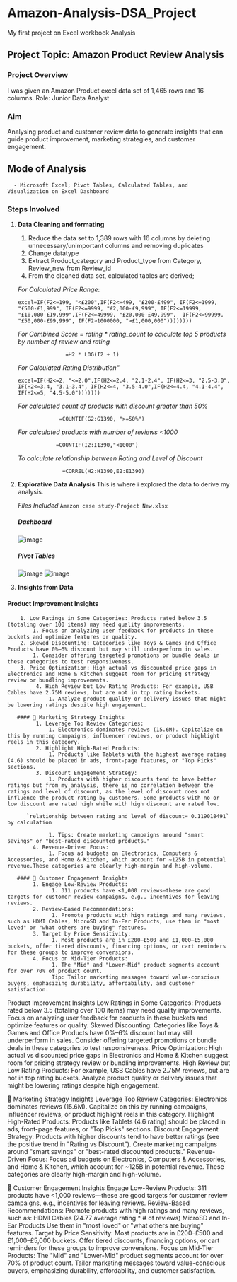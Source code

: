 # Amazon-Analysis-DSA_Project
My first project on Excel workbook Analysis

 ## Project Topic: Amazon Product Review Analysis
 ### Project Overview
 I was given an Amazon Product excel data set of 1,465 rows and 16 columns.
 Role: Junior Data Analyst
 ### Aim 
 Analysing product and customer review data to generate insights that can guide product improvement, marketing strategies, and customer engagement.
 
 ## Mode of Analysis
      - Microsoft Excel; Pivot Tables, Calculated Tables, and Visualization on Excel Dashboard
 ### Steps Involved
  1. **Data Cleaning and formating**
      1. Reduce the data set to 1,389 rows with 16 columns by deleting unnecessary/unimportant columns and removing duplicates
      2. Change datatype
      3. Extract Product_category and Product_type from Category, Review_new from Review_id
      4. From the cleaned data set, calculated tables are derived;

       *For Calculated Price Range*:
             <pre>
            ```excel=IF(F2<=199, "<£200",IF(F2<=499, "£200-£499",
             IF(F2<=1999, "£500-£1,999", IF(F2<=9999, "£2,000-£9,999",
             IF(F2<=19999, "£10,000-£19,999",IF(F2<=49999, "£20,000-£49,999", 
             IF(F2<=99999, "£50,000-£99,999", IF(F2>1000000, ">£1,000,000")))))))) ```
         </pre>

        *For Combined Score = rating * rating_count to calculate top 5 products by number of review and rating*

                        =H2 * LOG(I2 + 1) 

        *For Calculated Rating Distribution"*
                <pre>
                ``` excel=IF(H2<=2, "<=2.0",IF(H2<=2.4, "2.1-2.4",
                    IF(H2<=3, "2.5-3.0", IF(H2<=3.4, "3.1-3.4",
                    IF(H2<=4, "3.5-4.0",IF(H2<=4.4, "4.1-4.4", IF(H2<=5, "4.5-5.0"))))))) ```
                </pre>
                
        *For calculated count of products with discount greater than 50%*

                      =COUNTIF(G2:G1390, ">=50%")
     
        *For calculated products with number of reviews <1000*

                     =COUNTIF(I2:I1390,"<1000")

        *To calculate relationship between Rating and Level of Discount*

                       =CORREL(H2:H1390,E2:E1390)
     
   2. **Explorative Data Analysis**
          This is where i explored the data to derive my analysis.

      *Files Included*
           `Amazon case study-Project New.xlsx`

       ##### Dashboard
        ![image](https://github.com/user-attachments/assets/e904e763-2c97-45bd-b6df-518271fccf10)
       ##### Pivot Tables
        ![image](https://github.com/user-attachments/assets/5634429a-bd59-460c-bded-cf26e2a5409e)
        ![image](https://github.com/user-attachments/assets/9a7ed91b-ac70-423d-9bcd-7e5e8136b96d)

   3.  **Insights from Data**

   #### Product Improvement Insights
        1. Low Ratings in Some Categories: Products rated below 3.5 (totaling over 100 items) may need quality improvements.
            1. Focus on analyzing user feedback for products in these buckets and optimize features or quality.
        2. Skewed Discounting: Categories like Toys & Games and Office Products have 0%–6% discount but may still underperform in sales.
            1. Consider offering targeted promotions or bundle deals in these categories to test responsiveness.
        3. Price Optimization: High actual vs discounted price gaps in Electronics and Home & Kitchen suggest room for pricing strategy review or bundling improvements.
             4. High Review but Low Rating Products: For example, USB Cables have 2.75M reviews, but are not in top rating buckets.
                 1. Analyze product quality or delivery issues that might be lowering ratings despite high engagement.
           
       #### 📢 Marketing Strategy Insights
             1. Leverage Top Review Categories:
                 1. Electronics dominates reviews (15.6M). Capitalize on this by running campaigns, influencer reviews, or product highlight reels in this category.
             2. Highlight High-Rated Products:
                 1. Products like Tablets with the highest average rating (4.6) should be placed in ads, front-page features, or "Top Picks" sections.
             3. Discount Engagement Strategy:
                 1. Products with higher discounts tend to have better ratings but from my analysis, there is no correlation between the ratings and level of discount, as the level of discount does not influence the product rating by customers. Some products with no or low discount are rated high while with high discount are rated low.
      
          `relationship between rating and level of discount= 0.119018491` by calculation

                 1. Tips: Create marketing campaigns around "smart savings" or "best-rated discounted products."
            4. Revenue-Driven Focus:
                 1. Focus ad budgets on Electronics, Computers & Accessories, and Home & Kitchen, which account for ~125B in potential revenue.These categories are clearly high-margin and high-volume.

       #### 👥 Customer Engagement Insights
            1. Engage Low-Review Products:
                  1. 311 products have <1,000 reviews—these are good targets for customer review campaigns, e.g., incentives for leaving reviews.
            2. Review-Based Recommendations:
                  1. Promote products with high ratings and many reviews, such as HDMI Cables, MicroSD and In-Ear Products, use them in "most loved" or "what others are buying" features.
            3. Target by Price Sensitivity:
                  1. Most products are in £200–£500 and £1,000–£5,000 buckets, offer tiered discounts, financing options, or cart reminders for these groups to improve conversions.
            4. Focus on Mid-Tier Products:
                  1. The "Mid" and "Lower-Mid" product segments account for over 70% of product count.
                  Tip: Tailor marketing messages toward value-conscious buyers, emphasizing durability, affordability, and customer satisfaction.

        
Product Improvement Insights
Low Ratings in Some Categories:
Products rated below 3.5 (totaling over 100 items) may need quality improvements.
Focus on analyzing user feedback for products in these buckets and optimize features or quality.
Skewed Discounting:
Categories like Toys & Games and Office Products have 0%–6% discount but may still underperform in sales.
Consider offering targeted promotions or bundle deals in these categories to test responsiveness.
Price Optimization:
High actual vs discounted price gaps in Electronics and Home & Kitchen suggest room for pricing strategy review or bundling improvements.
High Review but Low Rating Products:
For example, USB Cables have 2.75M reviews, but are not in top rating buckets.
Analyze product quality or delivery issues that might be lowering ratings despite high engagement.

📢 Marketing Strategy Insights
Leverage Top Review Categories:
Electronics dominates reviews (15.6M). Capitalize on this by running campaigns, influencer reviews, or product highlight reels in this category.
Highlight High-Rated Products:
Products like Tablets (4.6 rating) should be placed in ads, front-page features, or "Top Picks" sections.
Discount Engagement Strategy:
Products with higher discounts tend to have better ratings (see the positive trend in "Rating vs Discount").
Create marketing campaigns around "smart savings" or "best-rated discounted products."
Revenue-Driven Focus:
Focus ad budgets on Electronics, Computers & Accessories, and Home & Kitchen, which account for ~125B in potential revenue.
These categories are clearly high-margin and high-volume.

👥 Customer Engagement Insights
Engage Low-Review Products:
311 products have <1,000 reviews—these are good targets for customer review campaigns, e.g., incentives for leaving reviews.
Review-Based Recommendations:
Promote products with high ratings and many reviews, such as:
HDMI Cables (24.77 average rating * # of reviews)
MicroSD and In-Ear Products
Use them in "most loved" or "what others are buying" features.
Target by Price Sensitivity:
Most products are in £200–£500 and £1,000–£5,000 buckets.
Offer tiered discounts, financing options, or cart reminders for these groups to improve conversions.
Focus on Mid-Tier Products:
The "Mid" and "Lower-Mid" product segments account for over 70% of product count.
Tailor marketing messages toward value-conscious buyers, emphasizing durability, affordability, and customer satisfaction.

 


  
      

          

      
          
      
